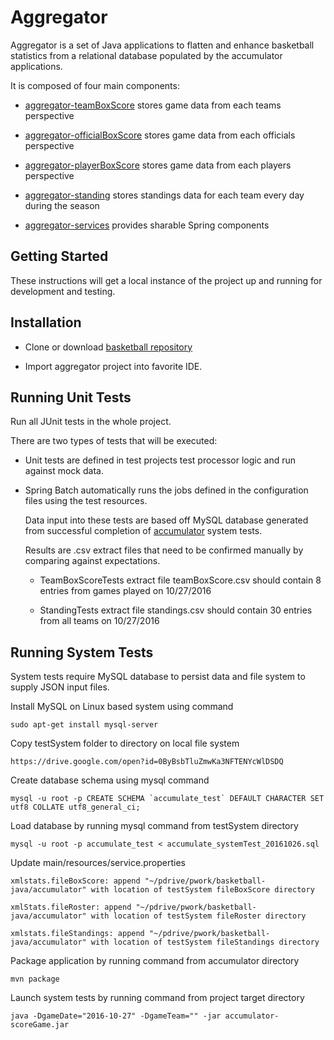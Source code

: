
# Aggregator

Aggregator is a set of Java applications to flatten and enhance basketball statistics from a relational database populated by the accumulator applications.

It is composed of four main components:

* [aggregator-teamBoxScore](https://github.com/pablote3/basketball-java/tree/master/aggregator/aggregator-teamBoxScore) stores game data from each teams perspective

* [aggregator-officialBoxScore](https://github.com/pablote3/basketball-java/tree/master/aggregator/aggregator-officialBoxScore) stores game data from each officials perspective

* [aggregator-playerBoxScore](https://github.com/pablote3/basketball-java/tree/master/aggregator/aggregator-playerBoxScore) stores game data from each players perspective

* [aggregator-standing](https://github.com/pablote3/basketball-java/tree/master/aggregator/aggregator-standing) stores standings data for each team every day during the season

* [aggregator-services](https://github.com/pablote3/basketball-java/tree/master/aggregator/aggregator-services) provides sharable Spring components


## Getting Started

These instructions will get a local instance of the project up and running for development and testing.

## Installation

* Clone or download [basketball repository](https://github.com/pablote3/basketball-java)

* Import aggregator project into favorite IDE.

## Running Unit Tests

Run all JUnit tests in the whole project.

There are two types of tests that will be executed: 

* Unit tests are defined in test projects test processor logic and run against mock data.

* Spring Batch automatically runs the jobs defined in the configuration files using the test resources.  

    Data input into these tests are based off MySQL database generated from successful completion of [accumulator](https://github.com/pablote3/basketball-java/tree/master/accumulator) system tests.  

    Results are .csv extract files that need to be confirmed manually by comparing against expectations.

    * TeamBoxScoreTests extract file teamBoxScore.csv should contain 8 entries from games played on 10/27/2016

    * StandingTests extract file standings.csv should contain 30 entries from all teams on 10/27/2016

## Running System Tests

System tests require MySQL database to persist data and file system to supply JSON input files.

Install MySQL on Linux based system using command

    sudo apt-get install mysql-server
    
Copy testSystem folder to directory on local file system
   
    https://drive.google.com/open?id=0ByBsbTluZmwKa3NFTENYcWlDSDQ

Create database schema using mysql command

    mysql -u root -p CREATE SCHEMA `accumulate_test` DEFAULT CHARACTER SET utf8 COLLATE utf8_general_ci;
    
Load database by running mysql command from testSystem directory

    mysql -u root -p accumulate_test < accumulate_systemTest_20161026.sql

Update main/resources/service.properties

    xmlstats.fileBoxScore: append "~/pdrive/pwork/basketball-java/accumulator" with location of testSystem fileBoxScore directory
    
    xmlStats.fileRoster: append "~/pdrive/pwork/basketball-java/accumulator" with location of testSystem fileRoster directory
    
    xmlstats.fileStandings: append "~/pdrive/pwork/basketball-java/accumulator" with location of testSystem fileStandings directory
    
Package application by running command from accumulator directory

    mvn package
    
Launch system tests by running command from project target directory
    
    java -DgameDate="2016-10-27" -DgameTeam="" -jar accumulator-scoreGame.jar
